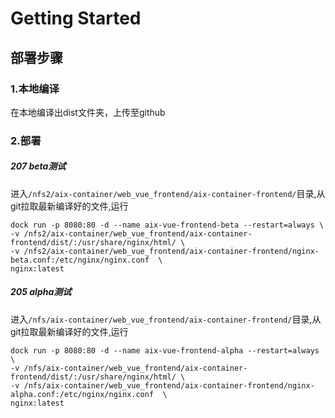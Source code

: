 # Getting Started

## 部署步骤
### 1.本地编译
在本地编译出dist文件夹，上传至github

### 2.部署
##### 207 beta测试
进入`/nfs2/aix-container/web_vue_frontend/aix-container-frontend/`目录,从git拉取最新编译好的文件,运行
```shell script
dock run -p 8080:80 -d --name aix-vue-frontend-beta --restart=always \
-v /nfs2/aix-container/web_vue_frontend/aix-container-frontend/dist/:/usr/share/nginx/html/ \
-v /nfs2/aix-container/web_vue_frontend/aix-container-frontend/nginx-beta.conf:/etc/nginx/nginx.conf  \
nginx:latest
```

##### 205 alpha测试
进入`/nfs/aix-container/web_vue_frontend/aix-container-frontend/`目录,从git拉取最新编译好的文件,运行
```shell script
dock run -p 8080:80 -d --name aix-vue-frontend-alpha --restart=always \
-v /nfs/aix-container/web_vue_frontend/aix-container-frontend/dist/:/usr/share/nginx/html/ \
-v /nfs/aix-container/web_vue_frontend/aix-container-frontend/nginx-alpha.conf:/etc/nginx/nginx.conf  \
nginx:latest
```
